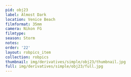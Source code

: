 ```yaml
---
pid: obj23
label: Almost Dark
location: Venice Beach
filmformat: 35mm
camera: Nikon FG
filmtype: 
season: Storm
notes: 
order: '22'
layout: robpics_item
collection: robpics
thumbnail: img/derivatives/simple/obj23/thumbnail.jpg
full: img/derivatives/simple/obj23/full.jpg
---
```

